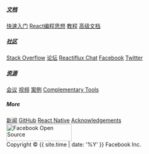 <footer class="nav-footer">
  <section class="sitemap">
    <a href="/react/" class="nav-home">
    </a>
    <div>
      <h5><a href="/react/docs/">文档</a></h5>
      <a href="/react/docs/hello-world.html">快速入门</a>
      <a href="/react/docs/thinking-in-react.html">React编程思想</a>
      <a href="/react/tutorial/tutorial.html">教程</a>
      <a href="/react/docs/jsx-in-depth.html">高级文档</a>
    </div>
    <div>
      <h5><a href="/react/community/support.html">社区</a></h5>
      <a href="http://stackoverflow.com/questions/tagged/reactjs" target="_blank">Stack Overflow</a>
      <a href="https://discuss.reactjs.org/" target="_blank">论坛</a>
      <a href="https://discord.gg/0ZcbPKXt5bZjGY5n" target="_blank">Reactiflux Chat</a>
      <a href="https://www.facebook.com/react" target="_blank">Facebook</a>
      <a href="https://twitter.com/reactjs" target="_blank">Twitter</a>
    </div>
    <div>
      <h5><a href="/react/community/support.html">资源</a></h5>
      <a href="/react/community/conferences.html">会议</a>
      <a href="/react/community/videos.html">视频</a>
      <a href="https://github.com/facebook/react/wiki/Examples" target="_blank">案例</a>
      <a href="https://github.com/facebook/react/wiki/Complementary-Tools" target="_blank">Complementary Tools</a>
    </div>
    <div>
      <h5>More</h5>
      <a href="/react/blog/">新闻</a>
      <a href="https://github.com/facebook/react" target="_blank">GitHub</a>
      <a href="http://facebook.github.io/react-native/" target="_blank">React Native</a>
      <a href="/react/acknowledgements.html">Acknowledgements</a>
    </div>
  </section>
  <a href="https://code.facebook.com/projects/" target="_blank" class="fbOpenSource">
    <img src="/react/img/oss_logo.png" alt="Facebook Open Source" width="170" height="45"/>
  </a>
  <section class="copyright">
    Copyright © {{ site.time | date: '%Y' }} Facebook Inc.
  </section>
</footer>
